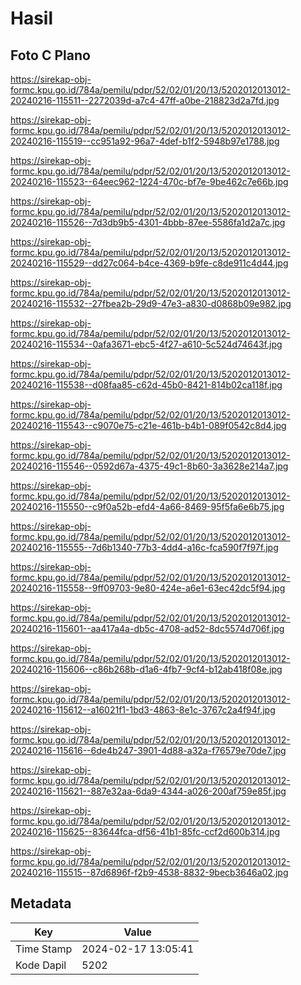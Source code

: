# Hasil

## Foto C Plano

https://sirekap-obj-formc.kpu.go.id/784a/pemilu/pdpr/52/02/01/20/13/5202012013012-20240216-115511--2272039d-a7c4-47ff-a0be-218823d2a7fd.jpg

https://sirekap-obj-formc.kpu.go.id/784a/pemilu/pdpr/52/02/01/20/13/5202012013012-20240216-115519--cc951a92-96a7-4def-b1f2-5948b97e1788.jpg

https://sirekap-obj-formc.kpu.go.id/784a/pemilu/pdpr/52/02/01/20/13/5202012013012-20240216-115523--64eec962-1224-470c-bf7e-9be462c7e66b.jpg

https://sirekap-obj-formc.kpu.go.id/784a/pemilu/pdpr/52/02/01/20/13/5202012013012-20240216-115526--7d3db9b5-4301-4bbb-87ee-5586fa1d2a7c.jpg

https://sirekap-obj-formc.kpu.go.id/784a/pemilu/pdpr/52/02/01/20/13/5202012013012-20240216-115529--dd27c064-b4ce-4369-b9fe-c8de911c4d44.jpg

https://sirekap-obj-formc.kpu.go.id/784a/pemilu/pdpr/52/02/01/20/13/5202012013012-20240216-115532--27fbea2b-29d9-47e3-a830-d0868b09e982.jpg

https://sirekap-obj-formc.kpu.go.id/784a/pemilu/pdpr/52/02/01/20/13/5202012013012-20240216-115534--0afa3671-ebc5-4f27-a610-5c524d74643f.jpg

https://sirekap-obj-formc.kpu.go.id/784a/pemilu/pdpr/52/02/01/20/13/5202012013012-20240216-115538--d08faa85-c62d-45b0-8421-814b02ca118f.jpg

https://sirekap-obj-formc.kpu.go.id/784a/pemilu/pdpr/52/02/01/20/13/5202012013012-20240216-115543--c9070e75-c21e-461b-b4b1-089f0542c8d4.jpg

https://sirekap-obj-formc.kpu.go.id/784a/pemilu/pdpr/52/02/01/20/13/5202012013012-20240216-115546--0592d67a-4375-49c1-8b60-3a3628e214a7.jpg

https://sirekap-obj-formc.kpu.go.id/784a/pemilu/pdpr/52/02/01/20/13/5202012013012-20240216-115550--c9f0a52b-efd4-4a66-8469-95f5fa6e6b75.jpg

https://sirekap-obj-formc.kpu.go.id/784a/pemilu/pdpr/52/02/01/20/13/5202012013012-20240216-115555--7d6b1340-77b3-4dd4-a16c-fca590f7f97f.jpg

https://sirekap-obj-formc.kpu.go.id/784a/pemilu/pdpr/52/02/01/20/13/5202012013012-20240216-115558--9ff09703-9e80-424e-a6e1-63ec42dc5f94.jpg

https://sirekap-obj-formc.kpu.go.id/784a/pemilu/pdpr/52/02/01/20/13/5202012013012-20240216-115601--aa417a4a-db5c-4708-ad52-8dc5574d706f.jpg

https://sirekap-obj-formc.kpu.go.id/784a/pemilu/pdpr/52/02/01/20/13/5202012013012-20240216-115606--c86b268b-d1a6-4fb7-9cf4-b12ab418f08e.jpg

https://sirekap-obj-formc.kpu.go.id/784a/pemilu/pdpr/52/02/01/20/13/5202012013012-20240216-115612--a16021f1-1bd3-4863-8e1c-3767c2a4f94f.jpg

https://sirekap-obj-formc.kpu.go.id/784a/pemilu/pdpr/52/02/01/20/13/5202012013012-20240216-115616--6de4b247-3901-4d88-a32a-f76579e70de7.jpg

https://sirekap-obj-formc.kpu.go.id/784a/pemilu/pdpr/52/02/01/20/13/5202012013012-20240216-115621--887e32aa-6da9-4344-a026-200af759e85f.jpg

https://sirekap-obj-formc.kpu.go.id/784a/pemilu/pdpr/52/02/01/20/13/5202012013012-20240216-115625--83644fca-df56-41b1-85fc-ccf2d600b314.jpg

https://sirekap-obj-formc.kpu.go.id/784a/pemilu/pdpr/52/02/01/20/13/5202012013012-20240216-115515--87d6896f-f2b9-4538-8832-9becb3646a02.jpg


## Metadata

| Key        | Value               |
| ---------- | ------------------- |
| Time Stamp | 2024-02-17 13:05:41 |
| Kode Dapil | 5202                |



